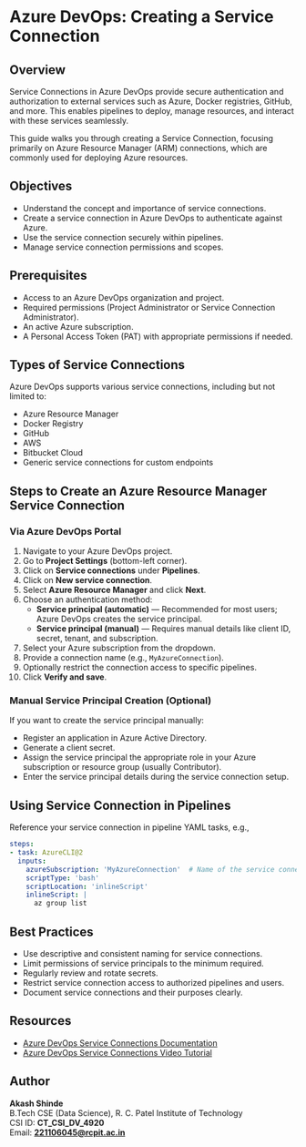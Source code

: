 # Azure DevOps: Creating a Service Connection

## Overview

Service Connections in Azure DevOps provide secure authentication and authorization to external services such as Azure, Docker registries, GitHub, and more. This enables pipelines to deploy, manage resources, and interact with these services seamlessly.

This guide walks you through creating a Service Connection, focusing primarily on Azure Resource Manager (ARM) connections, which are commonly used for deploying Azure resources.

## Objectives

- Understand the concept and importance of service connections.
- Create a service connection in Azure DevOps to authenticate against Azure.
- Use the service connection securely within pipelines.
- Manage service connection permissions and scopes.

## Prerequisites

- Access to an Azure DevOps organization and project.
- Required permissions (Project Administrator or Service Connection Administrator).
- An active Azure subscription.
- A Personal Access Token (PAT) with appropriate permissions if needed.

## Types of Service Connections

Azure DevOps supports various service connections, including but not limited to:

- Azure Resource Manager
- Docker Registry
- GitHub
- AWS
- Bitbucket Cloud
- Generic service connections for custom endpoints

## Steps to Create an Azure Resource Manager Service Connection

### Via Azure DevOps Portal

1. Navigate to your Azure DevOps project.
2. Go to **Project Settings** (bottom-left corner).
3. Click on **Service connections** under **Pipelines**.
4. Click on **New service connection**.
5. Select **Azure Resource Manager** and click **Next**.
6. Choose an authentication method:
   - **Service principal (automatic)** — Recommended for most users; Azure DevOps creates the service principal.
   - **Service principal (manual)** — Requires manual details like client ID, secret, tenant, and subscription.
7. Select your Azure subscription from the dropdown.
8. Provide a connection name (e.g., `MyAzureConnection`).
9. Optionally restrict the connection access to specific pipelines.
10. Click **Verify and save**.

### Manual Service Principal Creation (Optional)

If you want to create the service principal manually:

- Register an application in Azure Active Directory.
- Generate a client secret.
- Assign the service principal the appropriate role in your Azure subscription or resource group (usually Contributor).
- Enter the service principal details during the service connection setup.

## Using Service Connection in Pipelines

Reference your service connection in pipeline YAML tasks, e.g.,

```yaml
steps:
- task: AzureCLI@2
  inputs:
    azureSubscription: 'MyAzureConnection'  # Name of the service connection
    scriptType: 'bash'
    scriptLocation: 'inlineScript'
    inlineScript: |
      az group list
```

## Best Practices

- Use descriptive and consistent naming for service connections.
- Limit permissions of service principals to the minimum required.
- Regularly review and rotate secrets.
- Restrict service connection access to authorized pipelines and users.
- Document service connections and their purposes clearly.

## Resources

- [Azure DevOps Service Connections Documentation](https://learn.microsoft.com/en-us/azure/devops/pipelines/library/service-endpoints?view=azure-devops)
- [Azure DevOps Service Connections Video Tutorial](https://www.youtube.com/watch?v=Cu7zx9u1sOE)

## Author

**Akash Shinde**  
B.Tech CSE (Data Science), R. C. Patel Institute of Technology  
CSI ID: **CT_CSI_DV_4920**  
Email: **221106045@rcpit.ac.in**

